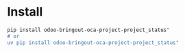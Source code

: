 # Install

```bash
pip install odoo-bringout-oca-project-project_status"
# or
uv pip install odoo-bringout-oca-project-project_status"
```
